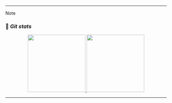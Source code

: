 <hr>

> [!NOTE]
### 🔸 <b><i> Git stats</i></b>

<p align="center">
  <a href="https://github.com/tanonileandro"> 
    <img height="180em" src="https://github-readme-stats.vercel.app/api/top-langs/?username=tanonileandro&layout=compact&langs_count=10&theme=dark&hide_border=true&hide_title=true&count_private=true"/>
    <img height="180em" src="https://github-readme-stats.vercel.app/api?username=tanonileandro&theme=dark&hide_border=true&hide_title=true&show_icons=true&count_private=true"/>
  </a>
</p>

<hr>
